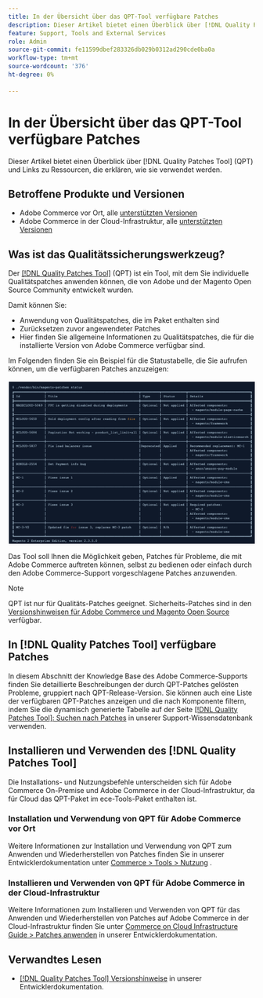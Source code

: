 ```yaml
---
title: In der Übersicht über das QPT-Tool verfügbare Patches
description: Dieser Artikel bietet einen Überblick über [!DNL Quality Patches Tool]  (QPT) und Links zu Ressourcen, die erklären, wie sie verwendet werden.
feature: Support, Tools and External Services
role: Admin
source-git-commit: fe11599dbef283326db029b0312ad290cde0ba0a
workflow-type: tm+mt
source-wordcount: '376'
ht-degree: 0%

---
```


# In der Übersicht über das QPT-Tool verfügbare Patches

Dieser Artikel bietet einen Überblick über [!DNL Quality Patches Tool] (QPT) und Links zu Ressourcen, die erklären, wie sie verwendet werden.

## Betroffene Produkte und Versionen

* Adobe Commerce vor Ort, alle [unterstützten Versionen](https://www.adobe.com/content/dam/cc/en/legal/terms/enterprise/pdfs/Adobe-Commerce-Software-Lifecycle-Policy.pdf)
* Adobe Commerce in der Cloud-Infrastruktur, alle [unterstützten Versionen](https://www.adobe.com/content/dam/cc/en/legal/terms/enterprise/pdfs/Adobe-Commerce-Software-Lifecycle-Policy.pdf)

## Was ist das Qualitätssicherungswerkzeug?

Der [[!DNL Quality Patches Tool]](https://github.com/magento/quality-patches) (QPT) ist ein Tool, mit dem Sie individuelle Qualitätspatches anwenden können, die von Adobe und der Magento Open Source Community entwickelt wurden.

Damit können Sie:

* Anwendung von Qualitätspatches, die im Paket enthalten sind
* Zurücksetzen zuvor angewendeter Patches
* Hier finden Sie allgemeine Informationen zu Qualitätspatches, die für die installierte Version von Adobe Commerce verfügbar sind.

Im Folgenden finden Sie ein Beispiel für die Statustabelle, die Sie aufrufen können, um die verfügbaren Patches anzuzeigen:

![Magento_patches_list](/help/assets/tools/status_table.png)

Das Tool soll Ihnen die Möglichkeit geben, Patches für Probleme, die mit Adobe Commerce auftreten können, selbst zu bedienen oder einfach durch den Adobe Commerce-Support vorgeschlagene Patches anzuwenden.

>[!NOTE]
>
>QPT ist nur für Qualitäts-Patches geeignet. Sicherheits-Patches sind in den [Versionshinweisen für Adobe Commerce und Magento Open Source](https://experienceleague.adobe.com/docs/commerce-operations/release/notes/overview.html) verfügbar.

## In [!DNL Quality Patches Tool] verfügbare Patches

In diesem Abschnitt der Knowledge Base des Adobe Commerce-Supports finden Sie detaillierte Beschreibungen der durch QPT-Patches gelösten Probleme, gruppiert nach QPT-Release-Version.
Sie können auch eine Liste der verfügbaren QPT-Patches anzeigen und die nach Komponente filtern, indem Sie die dynamisch generierte Tabelle auf der Seite [[!DNL Quality Patches Tool]: Suchen nach Patches](https://experienceleague.adobe.com/tools/commerce-quality-patches/index.html) in unserer Support-Wissensdatenbank verwenden.

## Installieren und Verwenden des [!DNL Quality Patches Tool]

Die Installations- und Nutzungsbefehle unterscheiden sich für Adobe Commerce On-Premise und Adobe Commerce in der Cloud-Infrastruktur, da für Cloud das QPT-Paket im ece-Tools-Paket enthalten ist.

### Installation und Verwendung von QPT für Adobe Commerce vor Ort

Weitere Informationen zur Installation und Verwendung von QPT zum Anwenden und Wiederherstellen von Patches finden Sie in unserer Entwicklerdokumentation unter [Commerce > Tools > Nutzung](/help/tools/quality-patches-tool/usage.md) .

### Installieren und Verwenden von QPT für Adobe Commerce in der Cloud-Infrastruktur

Weitere Informationen zum Installieren und Verwenden von QPT für das Anwenden und Wiederherstellen von Patches auf Adobe Commerce in der Cloud-Infrastruktur finden Sie unter [Commerce on Cloud Infrastructure Guide > Patches anwenden](https://experienceleague.adobe.com/docs/commerce-cloud-service/user-guide/develop/upgrade/apply-patches.html) in unserer Entwicklerdokumentation.

## Verwandtes Lesen

* [[!DNL Quality Patches Tool] Versionshinweise](https://experienceleague.adobe.com/docs/commerce-operations/tools/quality-patches-tool/release-notes.html) in unserer Entwicklerdokumentation.
